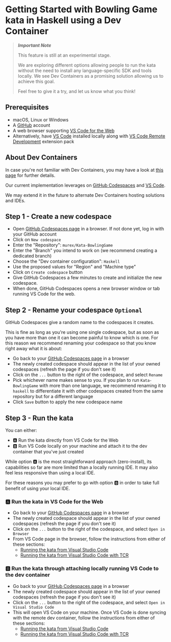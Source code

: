 # Getting Started with Bowling Game kata in Haskell using a Dev Container

> ***Important Note***
>
> This feature is still at an experimental stage.
> 
> We are exploring different options allowing people to run the kata without the need
> to install any language-specific SDK and tools locally.
> We see Dev Containers as a promising solution allowing us to achieve this goal.
> 
> Feel free to give it a try, and let us know what you think!

## Prerequisites

- macOS, Linux or Windows
- A [GitHub](https://github.com/) account
- A web browser supporting [VS Code for the Web](https://code.visualstudio.com/docs/editor/vscode-web)
- Alternatively, have [VS Code](https://code.visualstudio.com/docs/setup/setup-overview)
  installed locally along with
  [VS Code Remote Development](https://marketplace.visualstudio.com/items?itemName=ms-vscode-remote.vscode-remote-extensionpack) extension pack

## About Dev Containers

In case you're not familiar with Dev Containers, you may have a look at
[this page](https://code.visualstudio.com/docs/devcontainers/containers)
for further details.

Our current implementation leverages on
[GitHub Codespaces](https://github.com/features/codespaces)
and [VS Code](https://code.visualstudio.com).

We may extend it in the future to alternate Dev Containers hosting solutions and IDEs.

## Step 1 - Create a new codespace

- Open [GitHub Codespaces page](https://github.com/codespaces) in a browser.
  If not done yet, log in with your GitHub account
- Click on `New codespace`
- Enter the "Repository": `murex/Kata-BowlingGame`
- Enter the "Branch" you intend to work on (we recommend creating a dedicated branch)
- Choose the "Dev container configuration": `Haskell`
- Use the proposed values for "Region" and "Machine type"
- Click on `Create codespace` button
- Give GitHub Codespaces a few minutes to create and initialize the new codespace.
- When done, GitHub Codespaces opens a new browser window or tab running VS Code for the web.

## Step 2 - Rename your codespace `Optional`

GitHub Codespaces give a random name to the codespaces it creates.

This is fine as long as you're using one single codespace, but as soon as you have more than
one it can become painful to know which is one. For this reason we recommend renaming
your codespace so that you know right away what it is about:

- Go back to your [GitHub Codespaces page](https://github.com/codespaces) in a browser
- The newly created codespace should appear in the list of your owned codespaces (refresh the page if you don't see it)
- Click on the `...` button to the right of the codespace, and select `Rename`
- Pick whichever name makes sense to you. If you plan to run `Kata-BowlingGame` with more
  than one language, we recommend renaming it to `haskell` to differentiate it with other codespaces 
  created from the same repository but for a different language
- Click `Save` button to apply the new codespace name

## Step 3 - Run the kata

You can either:
- 🅰 Run the kata directly from VS Code for the Web
- 🅱 Run VS Code locally on your machine and attach it to the dev container that you've just created

While option 🅰 is the most straightforward approach (zero-install),
its capabilities so far are more limited than a locally running IDE.
It may also feel less responsive than using a local IDE.

For these reasons you may prefer to go with option 🅱 in order to take full benefit
of using your local IDE.

### 🅰 Run the kata in VS Code for the Web

- Go back to your [GitHub Codespaces page](https://github.com/codespaces) in a browser
- The newly created codespace should appear in the list of your owned codespaces (refresh the page if you don't see it)
- Click on the `...` button to the right of the codespace, and select `Open in Browser`
- From VS Code page in the browser, follow the instructions from either of these sections:
  - [Running the kata from Visual Studio Code](GETTING_STARTED.md#running-the-kata-from-visual-studio-code)
  - [Running the kata from Visual Studio Code with TCR](GETTING_STARTED.md#running-the-kata-from-visual-studio-code-with-tcr)

### 🅱 Run the kata through attaching locally running VS Code to the dev container

- Go back to your [GitHub Codespaces page](https://github.com/codespaces) in a browser
- The newly created codespace should appear in the list of your owned codespaces (refresh the page if you don't see it)
- Click on the `...` button to the right of the codespace, and select `Open in Visual Studio Code`
- This will open VS Code on your machine. Once VS Code is done syncing with the remote dev container,
  follow the instructions from either of these sections:
  - [Running the kata from Visual Studio Code](GETTING_STARTED.md#running-the-kata-from-visual-studio-code)
  - [Running the kata from Visual Studio Code with TCR](GETTING_STARTED.md#running-the-kata-from-visual-studio-code-with-tcr)
